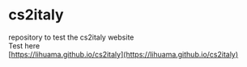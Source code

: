 # cs2italy
repository to test the cs2italy website<br/>
Test here<br/>
[https://lihuama.github.io/cs2italy](https://lihuama.github.io/cs2italy)
